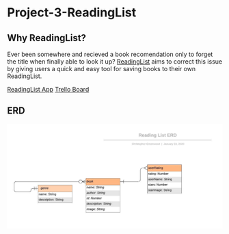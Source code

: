 # Project-3-ReadingList

## Why ReadingList?

Ever been somewhere and recieved a book recomendation only to forget the title when finally able to look it up? [ReadingList](https://infinite-mountain-82431.herokuapp.com/home "ReadingList Homepage") aims to correct this issue by giving users a quick and easy tool for saving books to their own ReadingList.

[ReadingList App](https://infinite-mountain-82431.herokuapp.com/home "ReadingList Homepage")
[Trello Board](https://trello.com/b/rr4jIUmq/project-3-reading-list "Project-3-ReadingList")

## ERD

![alt text](./client/public/ReadingList-ERD.jpeg "ReadingList ERD")

